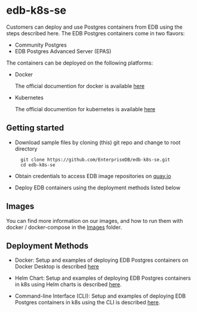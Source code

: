 # edb-k8s-se

Customers can deploy and use Postgres containers from EDB using the steps described here. The EDB Postgres containers come in two flavors:

- Community Postgres
- EDB Postgres Advanced Server (EPAS)

The containers can be deployed on the following platforms:

- Docker

    The official documention for docker is available [here](https://docs.docker.com/)

- Kubernetes

    The official documention for kubernetes is available [here](https://kubernetes.io/docs/home/)


## Getting started

- Download sample files by cloning (this) git repo and change to root directory
        
        git clone https://github.com/EnterpriseDB/edb-k8s-se.git
        cd edb-k8s-se

- Obtain credentials to access EDB image repositories on [quay.io](https://quay.io/edb)

- Deploy EDB containers using the deployment methods listed below


## Images

You can find more information on our images, and how to run them with docker / docker-compose in the [Images](Images) folder.


## Deployment Methods

- Docker: Setup and examples of deploying EDB Postgres containers on Docker Desktop is described [here](Docker)

- Helm Chart: Setup and examples of deploying EDB Postgres containers in k8s using Helm charts is described [here](k8s/helm).

- Command-line Interface (CLI): Setup and examples of deploying EDB Postgres containers in k8s using the CLI is described [here](k8s/CLI).
